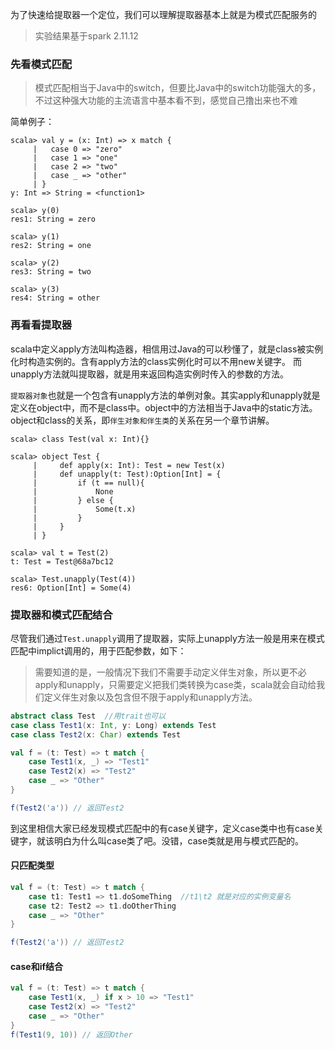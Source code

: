 为了快速给提取器一个定位，我们可以理解提取器基本上就是为模式匹配服务的
> 实验结果基于spark 2.11.12

### 先看模式匹配
> 模式匹配相当于Java中的switch，但要比Java中的switch功能强大的多，不过这种强大功能的主流语言中基本看不到，感觉自己撸出来也不难

简单例子：
```shell
scala> val y = (x: Int) => x match {
     |   case 0 => "zero"
     |   case 1 => "one"
     |   case 2 => "two"
     |   case _ => "other"
     | }
y: Int => String = <function1>

scala> y(0)
res1: String = zero

scala> y(1)
res2: String = one

scala> y(2)
res3: String = two

scala> y(3)
res4: String = other
```

### 再看看提取器
scala中定义apply方法叫构造器，相信用过Java的可以秒懂了，就是class被实例化时构造实例的。含有apply方法的class实例化时可以不用new关键字。
而unapply方法就叫提取器，就是用来返回构造实例时传入的参数的方法。

`提取器对象`也就是一个包含有unapply方法的单例对象。其实apply和unapply就是定义在object中，而不是class中。object中的方法相当于Java中的static方法。object和class的关系，即`伴生对象和伴生类`的关系在另一个章节讲解。

```shell
scala> class Test(val x: Int){}

scala> object Test {
     |     def apply(x: Int): Test = new Test(x)
     |     def unapply(t: Test):Option[Int] = {
     |         if (t == null){
     |             None
     |         } else {
     |             Some(t.x)
     |         }
     |     }
     | }

scala> val t = Test(2)
t: Test = Test@68a7bc12

scala> Test.unapply(Test(4))
res6: Option[Int] = Some(4)
```
### 提取器和模式匹配结合
尽管我们通过`Test.unapply`调用了提取器，实际上unapply方法一般是用来在模式匹配中implict调用的，用于匹配参数，如下：
> 需要知道的是，一般情况下我们不需要手动定义伴生对象，所以更不必apply和unapply，只需要定义把我们类转换为case类，scala就会自动给我们定义伴生对象以及包含但不限于apply和unapply方法。

```scala
abstract class Test  //用trait也可以
case class Test1(x: Int, y: Long) extends Test
case class Test2(x: Char) extends Test

val f = (t: Test) => t match {
    case Test1(x, _) => "Test1"
    case Test2(x) => "Test2"
    case _ => "Other"
}

f(Test2('a')) // 返回Test2

```
到这里相信大家已经发现模式匹配中的有case关键字，定义case类中也有case关键字，就该明白为什么叫case类了吧。没错，case类就是用与模式匹配的。

#### 只匹配类型
```scala
val f = (t: Test) => t match {
    case t1: Test1 => t1.doSomeThing  //t1\t2 就是对应的实例变量名
    case t2: Test2 => t1.doOtherThing
    case _ => "Other"
}

f(Test2('a')) // 返回Test2

```
#### case和if结合
```scala
val f = (t: Test) => t match {
    case Test1(x, _) if x > 10 => "Test1"
    case Test2(x) => "Test2"
    case _ => "Other"
}
f(Test1(9, 10)) // 返回Other

```